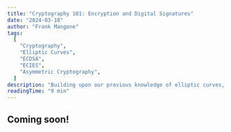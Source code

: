 ```yaml
---
title: "Cryptography 101: Encryption and Digital Signatures"
date: "2024-03-18"
author: "Frank Mangone"
tags:
  [
    "Cryptography",
    "Elliptic Curves",
    "ECDSA",
    "ECIES",
    "Asymmetric Cryptography",
  ]
description: "Building upon our previous knowledge of elliptic curves, we explore how to encrypt and sign information"
readingTime: "9 min"
---
```


## Coming soon!
